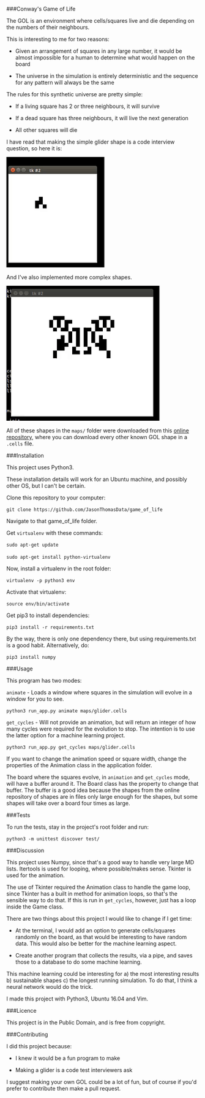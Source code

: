 ###Conway's Game of Life

The GOL is an environment where cells/squares live and die depending on the numbers of their neighbours.

This is interesting to me for two reasons:

- Given an arrangement of squares in any large number, it would be almost impossible for a human to determine what would happen on the board

- The universe in the simulation is entirely deterministic and the sequence for any pattern will always be the same

The rules for this synthetic universe are pretty simple:

- If a living square has 2 or three neighbours, it will survive

- If a dead square has three neighbours, it will live the next generation

- All other squares will die

I have read that making the simple glider shape is a code interview question, so here it is:

![glider pic](gifs/glider.gif)

And I've also implemented more complex shapes.

![brain pic](gifs/brain.gif)

All of these shapes in the ```maps/``` folder were downloaded from this [online repository](http://www.bitstorm.org/gameoflife/lexicon/), where you can download every other known GOL shape in a ```.cells``` file.

###Installation

This project uses Python3.

These installation details will work for an Ubuntu machine, and possibly other OS, but I can't be certain.

Clone this repository to your computer:

    git clone https://github.com/JasonThomasData/game_of_life

Navigate to that game_of_life folder.

Get ```virtualenv``` with these commands:

    sudo apt-get update
    
    sudo apt-get install python-virtualenv

Now, install a virtualenv in the root folder:

    virtualenv -p python3 env

Activate that virtualenv:

    source env/bin/activate

Get pip3 to install dependencies:

    pip3 install -r requirements.txt

By the way, there is only one dependency there, but using requirements.txt is a good habit. Alternatively, do:

    pip3 install numpy

###Usage

This program has two modes:

```animate``` - Loads a window where squares in the simulation will evolve in a window for you to see.

    python3 run_app.py animate maps/glider.cells

```get_cycles``` - Will not provide an animation, but will return an integer of how many cycles were required for the evolution to stop. The intention is to use the latter option for a machine learning project.

    python3 run_app.py get_cycles maps/glider.cells

If you want to change the animation speed or square width, change the properties of the Animation class in the application folder.

The board where the squares evolve, in ```animation``` and ```get_cycles``` mode, will have a buffer around it. The Board class has the property to change that buffer. The buffer is a good idea because the shapes from the online repository of shapes are in files only large enough for the shapes, but some shapes will take over a board four times as large.

###Tests

To run the tests, stay in the project's root folder and run:

    python3 -m unittest discover test/

###Discussion

This project uses Numpy, since that's a good way to handle very large MD lists. Itertools is used for looping, where possible/makes sense. Tkinter is used for the animation.

The use of Tkinter required the Animation class to handle the game loop, since Tkinter has a built in method for animation loops, so that's the sensible way to do that. If this is run in ```get_cycles```, however, just has a loop inside the Game class.

There are two things about this project I would like to change if I get time:

- At the terminal, I would add an option to generate cells/squares randomly on the board, as that would be interesting to have random data. This would also be better for the machine learning aspect.

- Create another program that collects the results, via a pipe, and saves those to a database to do some machine learning.

This machine learning could be interesting for a) the most interesting results b) sustainable shapes c) the longest running simulation. To do that, I think a neural network would do the trick.

I made this project with Python3, Ubuntu 16.04 and Vim.

###Licence

This project is in the Public Domain, and is free from copyright.

###Contributing

I did this project because:

- I knew it would be a fun program to make

- Making a glider is a code test interviewers ask

I suggest making your own GOL could be a lot of fun, but of course if you'd prefer to contribute then make a pull request.
